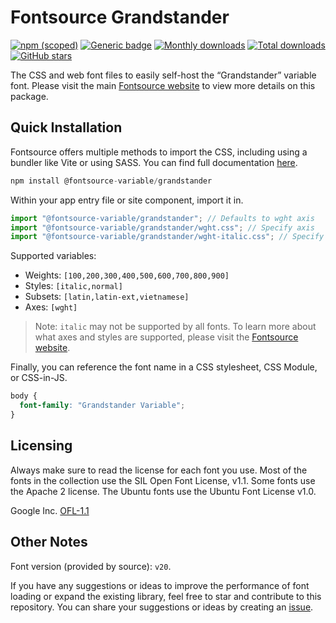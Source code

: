 # Fontsource Grandstander

[![npm (scoped)](https://img.shields.io/npm/v/@fontsource-variable/grandstander?color=brightgreen)](https://www.npmjs.com/package/@fontsource-variable/grandstander) [![Generic badge](https://img.shields.io/badge/fontsource-passing-brightgreen)](https://github.com/fontsource/fontsource) [![Monthly downloads](https://badgen.net/npm/dm/@fontsource-variable/grandstander)](https://github.com/fontsource/fontsource) [![Total downloads](https://badgen.net/npm/dt/@fontsource-variable/grandstander)](https://github.com/fontsource/fontsource) [![GitHub stars](https://img.shields.io/github/stars/fontsource/fontsource.svg?style=social&label=Star)](https://github.com/fontsource/fontsource/stargazers)

The CSS and web font files to easily self-host the “Grandstander” variable font. Please visit the main [Fontsource website](https://fontsource.org/fonts/grandstander) to view more details on this package.

## Quick Installation

Fontsource offers multiple methods to import the CSS, including using a bundler like Vite or using SASS. You can find full documentation [here](https://fontsource.org/docs/getting-started/introduction).

```javascript
npm install @fontsource-variable/grandstander
```

Within your app entry file or site component, import it in.

```javascript
import "@fontsource-variable/grandstander"; // Defaults to wght axis
import "@fontsource-variable/grandstander/wght.css"; // Specify axis
import "@fontsource-variable/grandstander/wght-italic.css"; // Specify axis and style
```

Supported variables:
- Weights: `[100,200,300,400,500,600,700,800,900]`
- Styles: `[italic,normal]`
- Subsets: `[latin,latin-ext,vietnamese]`
- Axes: `[wght]`

> Note: `italic` may not be supported by all fonts. To learn more about what axes and styles are supported, please visit the [Fontsource website](https://fontsource.org/fonts/grandstander).

Finally, you can reference the font name in a CSS stylesheet, CSS Module, or CSS-in-JS.

```css
body {
  font-family: "Grandstander Variable";
}
```

## Licensing
Always make sure to read the license for each font you use. Most of the fonts in the collection use the SIL Open Font License, v1.1. Some fonts use the Apache 2 license. The Ubuntu fonts use the Ubuntu Font License v1.0.

Google Inc.
[OFL-1.1](http://scripts.sil.org/OFL)

## Other Notes
Font version (provided by source): `v20`.

If you have any suggestions or ideas to improve the performance of font loading or expand the existing library, feel free to star and contribute to this repository. You can share your suggestions or ideas by creating an [issue](https://github.com/fontsource/fontsource/issues).